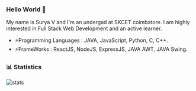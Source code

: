 
<!--Links-->
[stats]: https://github-readme-stats.vercel.app/api?username=SuryaVelumani&include_all_commits=true&count_private=true&show_icons=true&title_color=3498db&bg_color=ffffff00&text_color=718096
### Hello World 👋
 My name is Surya V and I'm an undergad at SKCET coimbatore. I am highly interested in Full Stack Web Development and an active learner.
 - ⚡Programming Languages : JAVA, JavaScript, Python, C, C++.
 - ⚡FrameWorks : ReactJS, NodeJS, ExpressJS, JAVA AWT, JAVA Swing.
### :bar_chart: Statistics
![stats]
<!--
- 🔭 I’m currently working on ...
- 🌱 I’m currently learning ...
- 👯 I’m looking to collaborate on ...
- 🤔 I’m looking for help with ...
- 💬 Ask me about ...
- 📫 How to reach me: ...
- 😄 Pronouns: ...
- ⚡ Fun fact: ...
-->
